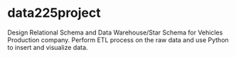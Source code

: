 # data225project

Design Relational Schema and Data Warehouse/Star Schema for Vehicles Production company. Perform ETL process on the raw data and use Python to insert and visualize data.
